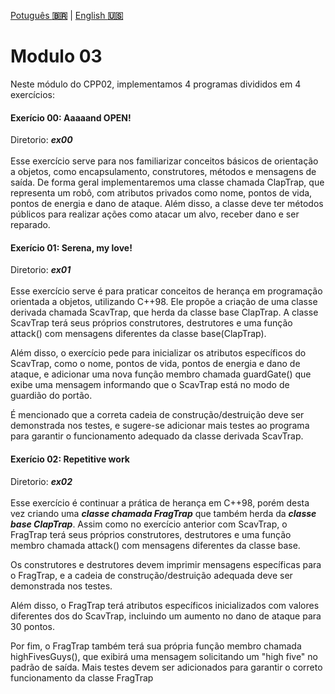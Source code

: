 <a href="" target="_blank">Potuguês **🇧🇷**</a> | <a href="./README_en.md" target="_blank">English **🇺🇸**</a>

# Modulo 03
Neste módulo do CPP02, implementamos 4 programas divididos em 4 exercícios:

#### Exerício 00: Aaaaand OPEN!
Diretorio: _**ex00**_</br></br>
Esse exercício serve para nos familiarizar conceitos básicos de orientação a objetos, como encapsulamento, construtores, métodos e mensagens de saída.
De forma geral  implementaremos uma classe chamada ClapTrap, que representa um robô, com atributos privados como nome, pontos de vida, pontos de energia e dano de ataque. Além disso, a classe deve ter métodos públicos para realizar ações como atacar um alvo, receber dano e ser reparado.

#### Exerício 01: Serena, my love!
Diretorio: _**ex01**_</br></br>
Esse exercício serve é para praticar conceitos de herança em programação orientada a objetos, utilizando C++98. Ele propõe a criação de uma classe derivada chamada ScavTrap, que herda da classe base ClapTrap. A classe ScavTrap terá seus próprios construtores, destrutores e uma função attack() com mensagens diferentes da classe base(ClapTrap).

Além disso, o exercício pede para inicializar os atributos específicos do ScavTrap, como o nome, pontos de vida, pontos de energia e dano de ataque, e adicionar uma nova função membro chamada guardGate() que exibe uma mensagem informando que o ScavTrap está no modo de guardião do portão.

É mencionado que a correta cadeia de construção/destruição deve ser demonstrada nos testes, e sugere-se adicionar mais testes ao programa para garantir o funcionamento adequado da classe derivada ScavTrap.

#### Exerício 02: Repetitive work
Diretorio: _**ex02**_</br></br>
Esse exercício é continuar a prática de herança em C++98, porém desta vez criando uma _**classe chamada FragTrap**_ que também herda da _**classe base ClapTrap**_. Assim como no exercício anterior com ScavTrap, o FragTrap terá seus próprios construtores, destrutores e uma função membro chamada attack() com mensagens diferentes da classe base.

Os construtores e destrutores devem imprimir mensagens específicas para o FragTrap, e a cadeia de construção/destruição adequada deve ser demonstrada nos testes.

Além disso, o FragTrap terá atributos específicos inicializados com valores diferentes dos do ScavTrap, incluindo um aumento no dano de ataque para 30 pontos.

Por fim, o FragTrap também terá sua própria função membro chamada highFivesGuys(), que exibirá uma mensagem solicitando um "high five" no padrão de saída. Mais testes devem ser adicionados para garantir o correto funcionamento da classe FragTrap
